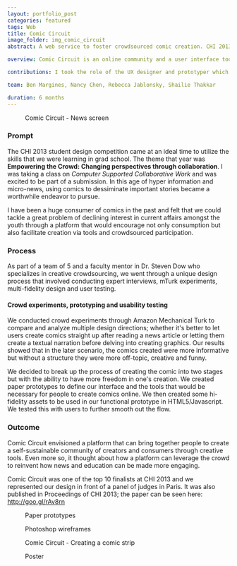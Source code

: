 ```yaml
---
layout: portfolio_post
categories: featured
tags: Web
title: Comic Circuit
image_folder: img_comic_circuit
abstract: A web service to foster crowdsourced comic creation. CHI 2013 design competition finalist.

overview: Comic Circuit is an online community and a user interface toolkit to crowdsource news articles into comic strips.

contributions: I took the role of the UX designer and prototyper which saw me working on paper prototypes, creating mid-fidelity mockups in Balsamiq and Photoshop and contributing to the final prototype developed in HTML5/Javascript.

team: Ben Margines, Nancy Chen, Rebecca Jablonsky, Shailie Thakkar

duration: 6 months
---
```


<figure class="post-image">
	<img lazysrc="/img/img_comic_circuit/comiccircuit_home.png">
	<figcaption>Comic Circuit - News screen</figcaption>
</figure>

<h3>Prompt</h3>

The CHI 2013 student design competition came at an ideal time to utilize the skills that we were learning in grad school. The theme that year was **Empowering the Crowd: Changing perspectives through collaboration**. I was taking a class on *Computer Supported Collaborative Work* and was excited to be part of a submission. In this age of hyper information and micro-news, using comics to dessiminate important stories became a worthwhile endeavor to pursue.

I have been a huge consumer of comics in the past and felt that we could tackle a great problem of declining interest in current affairs amongst the youth through a platform that would encourage not only consumption but also facilitate creation via tools and crowdsourced participation.

<h3>Process</h3>

As part of a team of 5 and a faculty mentor in Dr. Steven Dow who specializes in creative crowdsourcing, we went through a unique design process that involved conducting expert interviews, mTurk experiments, multi-fidelity design and user testing.

<h4>Crowd experiments, prototyping and usability testing</h4>

We conducted crowd experiments through Amazon Mechanical Turk to compare and analyze multiple design directions; whether it's better to let users create comics straight up after reading a news article or letting them create a textual narration before delving into creating graphics. Our results showed that in the later scenario, the comics created were more informative but without a structure they were more off-topic, creative and funny.

We decided to break up the process of creating the comic into two stages but with the ability to have more freedom in one's creation. We created paper prototypes to define our interface and the tools that would be necessary for people to create comics online. We then created some hi-fidelity assets to be used in our functional prototype in HTML5/Javascript. We tested this with users to further smooth out the flow.

<h3>Outcome</h3>

Comic Circuit envisioned a platform that can bring together people to create a self-sustainable community of creators and consumers through creative tools. Even more so, it thought about how a platform can leverage the crowd to reinvent how news and education can be made more engaging.

Comic Circuit was one of the top 10 finalists at CHI 2013 and we represented our design in front of a panel of judges in Paris. It was also published in Proceedings of CHI 2013; the paper can be seen here: http://goo.gl/rAv8rn

<figure class="post-image">
	<img lazysrc="/img/img_comic_circuit/image1.jpg">
	<figcaption>Paper prototypes</figcaption>
</figure>

<figure class="post-image">
	<img lazysrc="/img/img_comic_circuit/image2.jpg">
	<figcaption>Photoshop wireframes</figcaption>
</figure>

<figure class="post-image">
	<img lazysrc="/img/img_comic_circuit/image3.jpg">
	<figcaption>Comic Circuit - Creating a comic strip</figcaption>
</figure>

<figure class="post-image">
	<img lazysrc="/img/img_comic_circuit/comic_circuit_poster_500.png">
	<figcaption>Poster</figcaption>
</figure>
